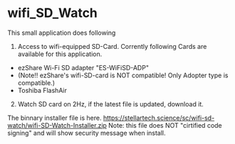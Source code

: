 # wifi_SD_Watch

This small application does following

1. Access to wifi-equipped SD-Card. Corrently following Cards are available for this application.
  - ezShare Wi-Fi SD adapter "ES-WiFiSD-ADP" 
  - (Note!! ezShare's wifi-SD-card is NOT compatible! Only Adopter type is compatible.)
  - Toshiba FlashAir

2. Watch SD card on 2Hz, if the latest file is updated, download it.



The binnary installer file is here. 
https://stellartech.science/sc/wifi-sd-watch/wifi-SD-Watch-Installer.zip
Note: this file does NOT "cirtified code signing" and will show security message when install.
